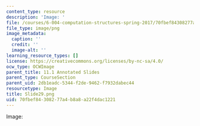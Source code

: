 ```yaml
---
content_type: resource
description: 'Image: '
file: /courses/6-004-computation-structures-spring-2017/70fbef84308277a4b8a8a22f4dac1221_Slide29.png
file_type: image/png
image_metadata:
  caption: ''
  credit: ''
  image-alt: ''
learning_resource_types: []
license: https://creativecommons.org/licenses/by-nc-sa/4.0/
ocw_type: OCWImage
parent_title: 11.1 Annotated Slides
parent_type: CourseSection
parent_uid: 2db1eadc-5344-f2de-9462-f7932dabec44
resourcetype: Image
title: Slide29.png
uid: 70fbef84-3082-77a4-b8a8-a22f4dac1221
---
```

Image: 